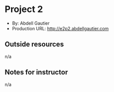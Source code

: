 # Project 2
+ By: Abdell Gautier
+ Production URL: <http://e2p2.abdellgautier.com>

## Outside resources
n/a

## Notes for instructor
n/a